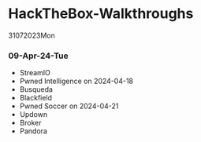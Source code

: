 # HackTheBox-Walkthroughs
31072023Mon

### 09-Apr-24-Tue

- StreamIO
- Pwned Intelligence on 2024-04-18
- Busqueda 
- Blackfield
- Pwned Soccer on 2024-04-21
- Updown
- Broker
- Pandora
